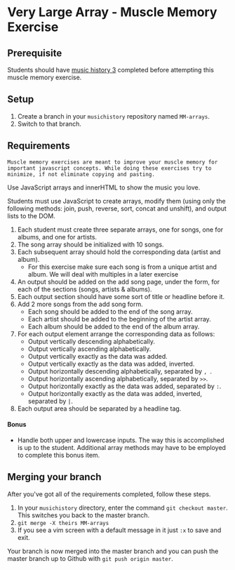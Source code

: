 # Very Large Array - Muscle Memory Exercise

## Prerequisite
Students should have [music history 3](SP_JS_MUSIC_HISTORY_3.md) completed before attempting this muscle memory exercise.

## Setup

1. Create a branch in your `musichistory` repository named `MM-arrays`.
1. Switch to that branch.

## Requirements

`Muscle memory exercises are meant to improve your muscle memory for important javascript concepts. While doing these exercises try to minimize, if not eliminate copying and pasting.`

Use JavaScript arrays and innerHTML to show the music you love.

Students must use JavaScript to create arrays, modify them (using only the following methods: join, push, reverse, sort, concat and unshift), and output lists to the DOM.

1. Each student must create three separate arrays, one for songs, one for albums, and one for artists.
1. The song array should be initialized with 10 songs.
1. Each subsequent array should hold the corresponding data (artist and album).
    - For this exercise make sure each song is from a unique artist and album. We will deal with multiples in a later exercise
1. An output should be added on the add song page, under the form, for each of the sections (songs, artists & albums).
1. Each output section should have some sort of title or headline before it.
1. Add 2 more songs from the add song form.
    + Each song should be added to the end of the song array.
    + Each artist should be added to the beginning of the artist array.
    + Each album should be added to the end of the album array.
1. For each output element arrange the corresponding data as follows:
    *   Output vertically descending alphabetically.
    *   Output vertically ascending alphabetically.
    *   Output vertically exactly as the data was added.
    *   Output vertically exactly as the data was added, inverted.
    *   Output horizontally descending alphabetically, separated by `, `.
    *   Output horizontally ascending alphabetically, separated by ` >> `.
    *   Output horizontally exactly as the data was added, separated by ` : `.
    *   Output horizontally exactly as the data was added, inverted, separated by ` | `.
1. Each output area should be separated by a headline tag.

#### Bonus
*   Handle both upper and lowercase inputs. The way this is accomplished is up to the student. Additional array methods may have to be employed to complete this bonus item.


## Merging your branch

After you've got all of the requirements completed, follow these steps.

1. In your `musichistory` directory, enter the command `git checkout master`. This switches you back to the master branch.
1. `git merge -X theirs MM-arrays`
1. If you see a vim screen with a default message in it just `:x` to save and exit.

Your branch is now merged into the master branch and you can push the master branch up to Github with `git push origin master`.

